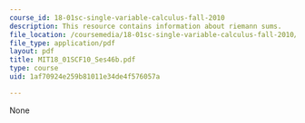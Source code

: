 ```yaml
---
course_id: 18-01sc-single-variable-calculus-fall-2010
description: This resource contains information about riemann sums.
file_location: /coursemedia/18-01sc-single-variable-calculus-fall-2010/1af70924e259b81011e34de4f576057a_MIT18_01SCF10_Ses46b.pdf
file_type: application/pdf
layout: pdf
title: MIT18_01SCF10_Ses46b.pdf
type: course
uid: 1af70924e259b81011e34de4f576057a

---
```

None
